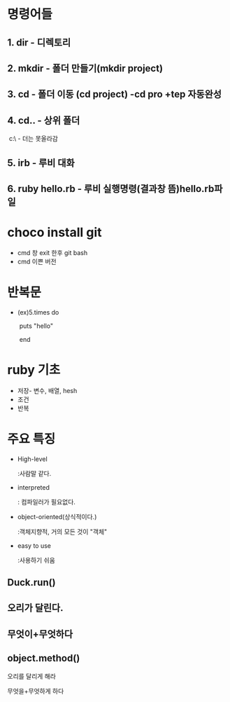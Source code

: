 # 명령어들

## 1. dir - 디렉토리

## 2. mkdir - 폴더 만들기(mkdir project)

## 3. cd - 폴더 이동 (cd project) -cd pro +tep 자동완성

## 4. cd.. - 상위 폴더 

​        c:\ - 더는 못올라감 

## 5. irb - 루비 대화

## 6. ruby hello.rb - 루비 실행명령(결과창 뜸)hello.rb파일 







# choco install git

- cmd 창 exit 한후 git bash
- cmd 이쁜 버전



# 반복문

- (ex)5.times do

  ​		puts "hello"

  ​      end



# ruby 기초

- 저장- 변수, 배열, hesh
- 조건
- 반복 



# 주요 특징

- High-level

  :사람말 같다.

- interpreted

  : 컴파일러가 필요없다.

- object-oriented(상식적이다.)

  :객체지향적, 거의 모든 것이 "객체"

- easy to use

  :사용하기 쉬움



## Duck.run() 

## 오리가 달린다. 

## 무엇이+무엇하다 

## object.method()  

오리를 달리게 해라

무엇을+무엇하게 하다


